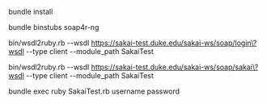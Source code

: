 bundle install

bundle binstubs soap4r-ng

bin/wsdl2ruby.rb --wsdl https://sakai-test.duke.edu/sakai-ws/soap/login\?wsdl --type client --module_path SakaiTest

bin/wsdl2ruby.rb --wsdl https://sakai-test.duke.edu/sakai-ws/soap/sakai\?wsdl --type client --module_path SakaiTest

bundle exec ruby SakaiTest.rb username password
